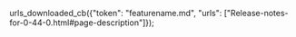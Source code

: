 urls_downloaded_cb({"token": "featurename.md", "urls": ["Release-notes-for-0-44-0.html#page-description"]});